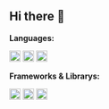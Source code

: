 ## Hi there 👋

<!--
**adrian-willi/adrian-willi** is a ✨ _special_ ✨ repository because its `README.md` (this file) appears on your GitHub profile.

Here are some ideas to get you started:

- 🔭 I’m currently working on ...
- 🌱 I’m currently learning ...
- 👯 I’m looking to collaborate on ...
- 🤔 I’m looking for help with ...
- 💬 Ask me about ...
- 📫 How to reach me: ...
- 😄 Pronouns: ...
- ⚡ Fun fact: ...
-->
**Languages:**  

<code><img height="20" src="https://cdn.svgporn.com/logos/python.svg"></code>
<code><img height="20" src="https://cdn.svgporn.com/logos/java.svg"></code>
<code><img height="20" src="https://cdn.svgporn.com/logos/bash-icon.svg"></code>

**Frameworks & Librarys:**  

<code><img height="20" src="https://cdn.svgporn.com/logos/pytorch.svg"></code>
<code><img height="20" src="https://cdn.svgporn.com/logos/tensorflow.svg"></code>
<code><img height="20" src="https://cdn.svgporn.com/logos/bash.svg"></code>



